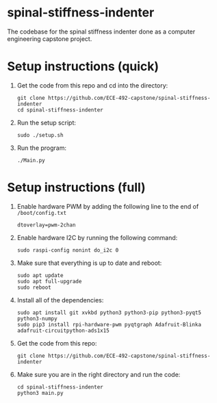# spinal-stiffness-indenter
The codebase for the spinal stiffness indenter done as a computer engineering capstone project.

# Setup instructions (quick)
1. Get the code from this repo and cd into the directory:
   ```
   git clone https://github.com/ECE-492-capstone/spinal-stiffness-indenter
   cd spinal-stiffness-indenter
   ```
2. Run the setup script:
   ```
   sudo ./setup.sh
   ```
3. Run the program:
   ```
   ./Main.py
   ```

# Setup instructions (full)
1. Enable hardware PWM by adding the following line to the end of ```/boot/config.txt```
   ```
   dtoverlay=pwm-2chan
   ```
2. Enable hardware I2C by running the following command:
   ```
   sudo raspi-config nonint do_i2c 0
   ```
3. Make sure that everything is up to date and reboot:
   ```
   sudo apt update
   sudo apt full-upgrade
   sudo reboot
   ```
4. Install all of the dependencies:
   ```
   sudo apt install git xvkbd python3 python3-pip python3-pyqt5 python3-numpy
   sudo pip3 install rpi-hardware-pwm pyqtgraph Adafruit-Blinka adafruit-circuitpython-ads1x15
   ```
5. Get the code from this repo:
   ```
   git clone https://github.com/ECE-492-capstone/spinal-stiffness-indenter
   ```
6. Make sure you are in the right directory and run the code:
   ```
   cd spinal-stiffness-indenter
   python3 main.py
   ```
